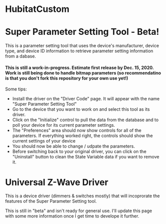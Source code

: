 # HubitatCustom
# Super Parameter Setting Tool - Beta!

This is a parameter setting tool that uses the device's manufacturer, device type, and device ID information to retrieve parameter setting information from a dabase.

#### This is still a work-in-progress. Estimate first release by Dec. 15, 2020. Work is still being done to handle bitmap parameters (so recommendatino is that you don't fork this repository for your own use yet!)

Some tips:
* Install the driver on the "Driver Code" page. It will appear with the name "Super Parameter Setting Tool"
* Go to the device that you want to work on and select this tool as its driver.
* Click on the "Initialize" control to pull the data from the database and to poll your device for its current parameter settings.
* The "Preferences" area should now show controls for all of the parameters.  If everything worked right, the controls should show the current settings of your device
* You should now be able to change / udpate the parameters.
* Before switching back to your original driver, you can click on the "Uninstall" button to clean the State Variable data if you want to remove it.



# Universal Z-Wave Driver 

This is a device driver (dimmers & switches mostly) that will incoprorate the features of the Super Parameter Setting tool.

This is still in "beta" and isn't ready for general use. I'll update this page with some more information once I get time to develope it further.
